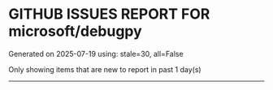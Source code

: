 
# GITHUB ISSUES REPORT FOR microsoft/debugpy


Generated on 2025-07-19 using: stale=30, all=False


Only showing items that are new to report in past 1 day(s)


---




















